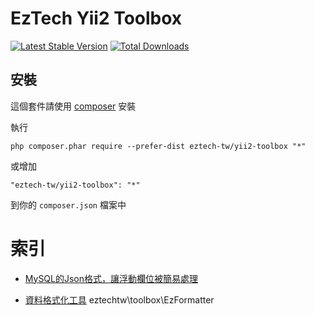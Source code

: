 EzTech Yii2 Toolbox
======================

[![Latest Stable Version](https://img.shields.io/packagist/v/eztech-tw/yii2-toolbox.svg)](https://packagist.org/packages/eztech-tw/yii2-toolbox.svg)
[![Total Downloads](https://img.shields.io/packagist/dt/eztech-tw/yii2-toolbox.svg)](https://packagist.org/packages/eztech-tw/yii2-toolbox.svg)

安裝
----
這個套件請使用 [composer](http://getcomposer.org/download/) 安裝

執行

```
php composer.phar require --prefer-dist eztech-tw/yii2-toolbox "*"
```

或增加

```
"eztech-tw/yii2-toolbox": "*"
```

到你的 `composer.json` 檔案中

索引
====

* [MySQL的Json格式，讓浮動欄位被簡易處理](docs/mysqlJson.md)



* [資料格式化工具](docs/EzFormatter.md) eztechtw\toolbox\EzFormatter